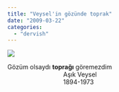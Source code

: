 ```yaml
---
title: "Veysel'in gözünde toprak"
date: "2009-03-22"
categories: 
  - "dervish"
---
```


![](/uploads/image/askveyselrs9.jpg)

Gözüm olsaydı **toprağı** göremezdim  
                                Aşık Veysel  
                                1894-1973
